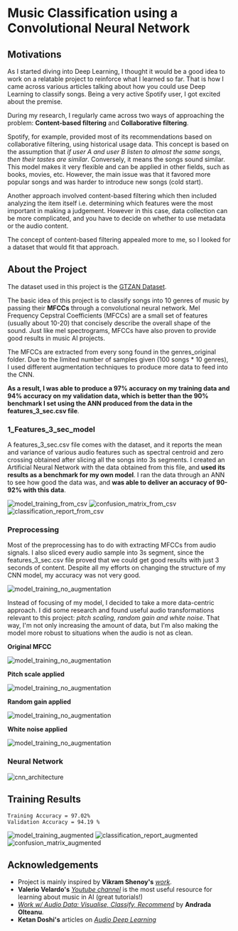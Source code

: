# Music Classification using a Convolutional Neural Network


## Motivations

As I started diving into Deep Learning, I thought it would be a good idea to work on a relatable project to reinforce what I learned so far. That is how I came across various articles talking about how you could use Deep Learning to classify songs. Being a very active Spotify user, I got excited about the premise.

During my research, I regularly came across two ways of approaching the problem: **Content-based filtering** and **Collaborative filtering**.

Spotify, for example, provided most of its recommendations based on collaborative filtering, using historical usage data. This concept is based on the assumption that *if user A and user B listen to almost the same songs, then their tastes are similar*. Conversely, it means the songs sound similar. This model makes it very flexible and can be applied in other fields, such as books, movies, etc. However, the main issue was that it favored more popular songs and was harder to introduce new songs (cold start).

Another approach involved content-based filtering which then included analyzing the item itself i.e. determining which features were the most important in making a judgement. However in this case, data collection can be more complicated, and you have to decide on whether to use metadata or the audio content.

The concept of content-based filtering appealed more to me, so I looked for a dataset that would fit that approach.

## About the Project

The dataset used in this project is the [GTZAN Dataset](https://www.kaggle.com/andradaolteanu/gtzan-dataset-music-genre-classification).

The basic idea of this project is to classify songs into 10 genres of music by passing their **MFCCs** through a convolutional neural network. Mel Frequency Cepstral Coefficients (MFCCs) are a small set of features (usually about 10-20) that concisely describe the overall shape of the sound. Just like mel spectrograms, MFCCs have also proven to provide good results in music AI projects.

The MFCCs are extracted from every song found in the genres_original folder. Due to the limited number of samples given (100 songs * 10 genres), I used different augmentation techniques to produce more data to feed into the CNN.

**As a result, I was able to produce a 97% accuracy on my training data and 94% accuracy on my validation data, which is better than the 90% benchmark I set using the ANN produced from the data in the features_3_sec.csv file**.

### 1_Features_3_sec_model

A features_3_sec.csv file comes with the dataset, and it reports the mean and variance of various audio features such as spectral centroid and zero crossing obtained after slicing all the songs into 3s segments. I created an Artificial Neural Network with the data obtained from this file, and **used its results as a benchmark for my own model**. I ran the data through an ANN to see how good the data was, and **was able to deliver an accuracy of 90-92% with this data**.

![model_training_from_csv](https://github.com/27caribou/music-classification/blob/main/Snapshots/loss_and_accuracy_features.png)
![confusion_matrix_from_csv](https://github.com/27caribou/music-classification/blob/main/Snapshots/matrix_features.png)
![classification_report_from_csv](https://github.com/27caribou/music-classification/blob/main/Snapshots/classification_report_features.png)

### Preprocessing

Most of the preprocessing has to do with extracting MFCCs from audio signals. I also sliced every audio sample into 3s segment, since the features_3_sec.csv file proved that we could get good results with just 3 seconds of content. Despite all my efforts on changing the structure of my CNN model, my accuracy was not very good. 

![model_training_no_augmentation](https://github.com/27caribou/music-classification/blob/main/Snapshots/loss_and_accuracy_no_augmentation.png)

Instead of focusing of my model, I decided to take a more data-centric approach. I did some research and found useful audio transformations relevant to this project: *pitch scaling, random gain and white noise*. That way, I'm not only increasing the amount of data, but I'm also making the model more robust to situations when the audio is not as clean.

**Original MFCC**

![model_training_no_augmentation](https://github.com/27caribou/music-classification/blob/main/Snapshots/sample_mfcc_original.png)

**Pitch scale applied**

![model_training_no_augmentation](https://github.com/27caribou/music-classification/blob/main/Snapshots/sample_mfcc_pitch_scale.png)

**Random gain applied**

![model_training_no_augmentation](https://github.com/27caribou/music-classification/blob/main/Snapshots/sample_mfcc_random_gain.png)

**White noise applied**

![model_training_no_augmentation](https://github.com/27caribou/music-classification/blob/main/Snapshots/sample_mfcc_white_noise.png)



### Neural Network

![cnn_architecture](https://github.com/27caribou/music-classification/blob/main/Snapshots/neural_architecture.png)

## Training Results

```
Training Accuracy = 97.02%
Validation Accuracy = 94.19 %
```
![model_training_augmented](https://github.com/27caribou/music-classification/blob/main/Snapshots/loss_and_accuracy_augmented.png)
![classification_report_augmented](https://github.com/27caribou/music-classification/blob/main/Snapshots/classification_report_augmented.png)
![confusion_matrix_augmented](https://github.com/27caribou/music-classification/blob/main/Snapshots/matrix_augmented.png)


## Acknowledgements

* Project is mainly inspired by **Vikram Shenoy's** [*work*](https://github.com/VikramShenoy97/Music-Recommendation-Using-Deep-Learning).
* **Valerio Velardo's** [*Youtube channel*](https://www.youtube.com/c/ValerioVelardoTheSoundofAI) is the most useful resource for learning about music in AI (great tutorials!)
* [*Work w/ Audio Data: Visualise, Classify, Recommend*](https://github.com/VikramShenoy97/Music-Recommendation-Using-Deep-Learning) by **Andrada Olteanu**.
* **Ketan Doshi's** articles on [*Audio Deep Learning*](https://towardsdatascience.com/audio-deep-learning-made-simple-part-1-state-of-the-art-techniques-da1d3dff2504)

